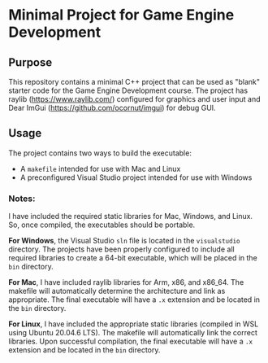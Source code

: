 # Minimal Project for Game Engine Development

## Purpose
This repository contains a minimal C++ project that can be used as "blank" starter code for the Game Engine Development course.  The project has raylib (https://www.raylib.com/) configured for graphics and user input and Dear ImGui (https://github.com/ocornut/imgui) for debug GUI.

## Usage

The project contains two ways to build the executable:

* A `makefile` intended for use with Mac and Linux
* A preconfigured Visual Studio project intended for use with Windows

### Notes:

I have included the required static libraries for Mac, Windows, and Linux. So, once compiled, the executables should be portable.

**For Windows**, the Visual Studio `sln` file is located in the `visualstudio` directory. The projects have been properly configured to include all required libraries to create a 64-bit executable, which will be placed in the `bin` directory.

**For Mac**, I have included raylib libraries for Arm, x86, and x86_64. The makefile will automatically determine the architecture and link as appropriate. The final executable will have a `.x` extension and be located in the `bin` directory.

**For Linux**, I have included the appropriate static libraries (compiled in WSL using Ubuntu 20.04.6 LTS). The makefile will automatically link the correct libraries. Upon successful compilation, the final executable will have a `.x` extension and be located in the `bin` directory.
